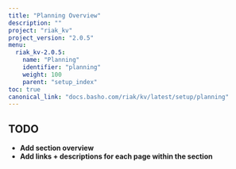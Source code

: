 ```yaml
---
title: "Planning Overview"
description: ""
project: "riak_kv"
project_version: "2.0.5"
menu:
  riak_kv-2.0.5:
    name: "Planning"
    identifier: "planning"
    weight: 100
    parent: "setup_index"
toc: true
canonical_link: "docs.basho.com/riak/kv/latest/setup/planning"
---
```


## TODO

- **Add section overview**
- **Add links + descriptions for each page within the section**
